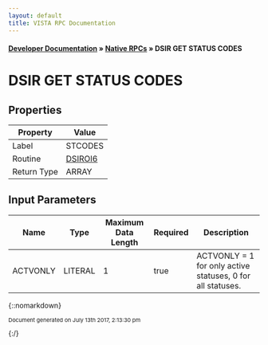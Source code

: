 ```yaml
---
layout: default
title: VISTA RPC Documentation
---
```


#### [Developer Documentation](../index) &#187; [Native RPCs](TableOfContents) &#187; DSIR GET STATUS CODES<br/>
# DSIR GET STATUS CODES



## Properties

Property | Value
--- | ---
Label | STCODES
Routine | [DSIROI6](http://code.osehra.org/dox/Routine_DSIROI6_source.html)
Return Type | ARRAY


## Input Parameters

Name | Type | Maximum Data Length | Required | Description
--- | --- | --- | --- | ---
ACTVONLY | LITERAL | 1 | true | ACTVONLY &#x3D; 1 for only active statuses, 0 for all statuses.



{::nomarkdown} <br/><p style="font-size: 11px">Document generated on July 13th 2017, 2:13:30 pm</p>{:/}